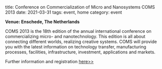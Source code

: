 title: Conference on Commercialization of Micro and Nanosystems COMS 2013
date: 2021-03-31
tags: event, home
category: event

**Venue: Enschede, The Netherlands**

COMS 2013 is the 18th edition of the annual international conference on commercializing micro- and nanotechnology. This edition is all about connecting different worlds, realizing creative systems. COMS will provide you with the latest information on technology transfer, manufacturing processes, facilities, infrastructure, investment, applications and markets.

Further information and registration [here>>](http://www.coms2013.com/)